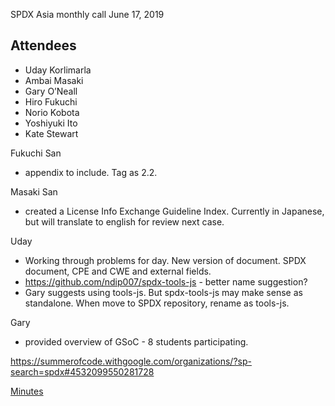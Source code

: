 SPDX Asia monthly call June 17, 2019

## Attendees

  - Uday Korlimarla
  - Ambai Masaki
  - Gary O’Neall
  - Hiro Fukuchi
  - Norio Kobota
  - Yoshiyuki Ito
  - Kate Stewart

Fukuchi San

  - appendix to include. Tag as 2.2.

Masaki San

  - created a License Info Exchange Guideline Index. Currently in
    Japanese, but will translate to english for review next case.

Uday

  - Working through problems for day. New version of document. SPDX
    document, CPE and CWE and external fields.
  - <https://github.com/ndip007/spdx-tools-js> - better name suggestion?
  - Gary suggests using tools-js. But spdx-tools-js may make sense as
    standalone. When move to SPDX repository, rename as tools-js.

Gary

  - provided overview of GSoC - 8 students participating.

<https://summerofcode.withgoogle.com/organizations/?sp-search=spdx#4532099550281728>

[Minutes](Category:Technical "wikilink")
